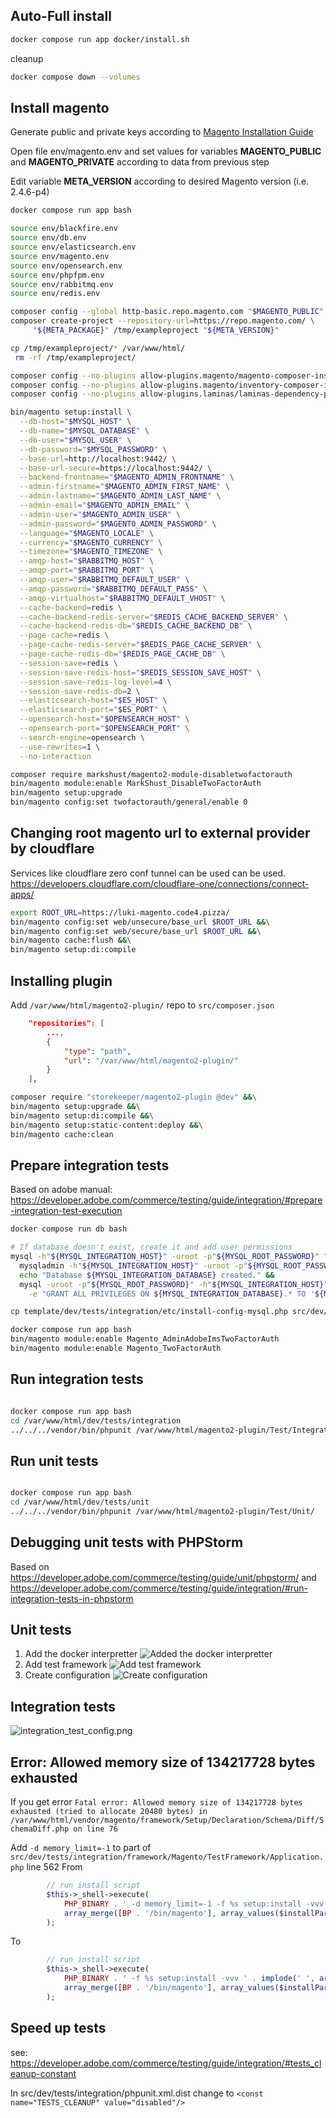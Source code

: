 

Auto-Full install
--

```bash
docker compose run app docker/install.sh
```

cleanup 
```bash
docker compose down --volumes
```

Install magento
--

Generate public and private keys according to [Magento Installation Guide](https://experienceleague.adobe.com/en/docs/commerce-operations/installation-guide/prerequisites/authentication-keys)  

Open file env/magento.env and set values for variables **MAGENTO_PUBLIC** and **MAGENTO_PRIVATE** according to data from previous step  

Edit variable **META_VERSION** according to desired Magento version (i.e. 2.4.6-p4)



```bash 
docker compose run app bash

source env/blackfire.env  
source env/db.env  
source env/elasticsearch.env  
source env/magento.env  
source env/opensearch.env  
source env/phpfpm.env  
source env/rabbitmq.env  
source env/redis.env

composer config --global http-basic.repo.magento.com "$MAGENTO_PUBLIC" "$MAGENTO_PRIVATE"
composer create-project --repository-url=https://repo.magento.com/ \
     "${META_PACKAGE}" /tmp/exampleproject "${META_VERSION}"

cp /tmp/exampleproject/* /var/www/html/
 rm -rf /tmp/exampleproject/

composer config --no-plugins allow-plugins.magento/magento-composer-installer true
composer config --no-plugins allow-plugins.magento/inventory-composer-installer true
composer config --no-plugins allow-plugins.laminas/laminas-dependency-plugin true

bin/magento setup:install \
  --db-host="$MYSQL_HOST" \
  --db-name="$MYSQL_DATABASE" \
  --db-user="$MYSQL_USER" \
  --db-password="$MYSQL_PASSWORD" \
  --base-url=http://localhost:9442/ \
  --base-url-secure=https://localhost:9442/ \
  --backend-frontname="$MAGENTO_ADMIN_FRONTNAME" \
  --admin-firstname="$MAGENTO_ADMIN_FIRST_NAME" \
  --admin-lastname="$MAGENTO_ADMIN_LAST_NAME" \
  --admin-email="$MAGENTO_ADMIN_EMAIL" \
  --admin-user="$MAGENTO_ADMIN_USER" \
  --admin-password="$MAGENTO_ADMIN_PASSWORD" \
  --language="$MAGENTO_LOCALE" \
  --currency="$MAGENTO_CURRENCY" \
  --timezone="$MAGENTO_TIMEZONE" \
  --amqp-host="$RABBITMQ_HOST" \
  --amqp-port="$RABBITMQ_PORT" \
  --amqp-user="$RABBITMQ_DEFAULT_USER" \
  --amqp-password="$RABBITMQ_DEFAULT_PASS" \
  --amqp-virtualhost="$RABBITMQ_DEFAULT_VHOST" \
  --cache-backend=redis \
  --cache-backend-redis-server="$REDIS_CACHE_BACKEND_SERVER" \
  --cache-backend-redis-db="$REDIS_CACHE_BACKEND_DB" \
  --page-cache=redis \
  --page-cache-redis-server="$REDIS_PAGE_CACHE_SERVER" \
  --page-cache-redis-db="$REDIS_PAGE_CACHE_DB" \
  --session-save=redis \
  --session-save-redis-host="$REDIS_SESSION_SAVE_HOST" \
  --session-save-redis-log-level=4 \
  --session-save-redis-db=2 \
  --elasticsearch-host="$ES_HOST" \
  --elasticsearch-port="$ES_PORT" \
  --opensearch-host="$OPENSEARCH_HOST" \
  --opensearch-port="$OPENSEARCH_PORT" \
  --search-engine=opensearch \
  --use-rewrites=1 \
  --no-interaction

composer require markshust/magento2-module-disabletwofactorauth
bin/magento module:enable MarkShust_DisableTwoFactorAuth
bin/magento setup:upgrade
bin/magento config:set twofactorauth/general/enable 0
```


Changing root magento url to external provider by cloudflare
--

Services like cloudflare zero conf tunnel can be used can be used. https://developers.cloudflare.com/cloudflare-one/connections/connect-apps/

```bash 
export ROOT_URL=https://luki-magento.code4.pizza/ 
bin/magento config:set web/unsecure/base_url $ROOT_URL &&\
bin/magento config:set web/secure/base_url $ROOT_URL &&\
bin/magento cache:flush &&\
bin/magento setup:di:compile

```


Installing plugin
---

Add `/var/www/html/magento2-plugin/` repo to `src/composer.json`
```json
    "repositories": [
        ...,
        {
            "type": "path",
            "url": "/var/www/html/magento2-plugin/"
        }
    ],
```

```bash
composer require "storekeeper/magento2-plugin @dev" &&\
bin/magento setup:upgrade &&\
bin/magento setup:di:compile &&\
bin/magento setup:static-content:deploy &&\
bin/magento cache:clean
```

Prepare integration tests
---

Based on adobe manual: https://developer.adobe.com/commerce/testing/guide/integration/#prepare-integration-test-execution

```bash
docker compose run db bash

# If database doesn't exist, create it and add user permissions
mysql -h"${MYSQL_INTEGRATION_HOST}" -uroot -p"${MYSQL_ROOT_PASSWORD}" "${MYSQL_INTEGRATION_DATABASE}" -e exit &> /dev/null ||
  mysqladmin -h"${MYSQL_INTEGRATION_HOST}" -uroot -p"${MYSQL_ROOT_PASSWORD}" create "${MYSQL_INTEGRATION_DATABASE}" &&
  echo "Database ${MYSQL_INTEGRATION_DATABASE} created." &&
  mysql -uroot -p"${MYSQL_ROOT_PASSWORD}" -h"${MYSQL_INTEGRATION_HOST}" \
    -e "GRANT ALL PRIVILEGES ON ${MYSQL_INTEGRATION_DATABASE}.* TO '${MYSQL_INTEGRATION_USER}'@'%';FLUSH PRIVILEGES;"

```
```bash
cp template/dev/tests/integration/etc/install-config-mysql.php src/dev/tests/integration/etc/install-config-mysql.php

docker compose run app bash
bin/magento module:enable Magento_AdminAdobeImsTwoFactorAuth 
bin/magento module:enable Magento_TwoFactorAuth 
```

Run integration tests
--

```bash

docker compose run app bash
cd /var/www/html/dev/tests/integration
../../../vendor/bin/phpunit /var/www/html/magento2-plugin/Test/Integration/
```

Run unit tests
--

```bash

docker compose run app bash
cd /var/www/html/dev/tests/unit
../../../vendor/bin/phpunit /var/www/html/magento2-plugin/Test/Unit/
```

Debugging unit tests with PHPStorm
-- 

Based on https://developer.adobe.com/commerce/testing/guide/unit/phpstorm/ and https://developer.adobe.com/commerce/testing/guide/integration/#run-integration-tests-in-phpstorm

Unit tests 
---

1. Add the docker interpretter ![Added the docker interpretter](docs/new_interpreter.png)
2. Add test framework ![Add test framework](docs/test_framework.png)
3. Create configuration ![Create configuration](docs/create_configuration.png)

Integration tests
---

![integration_test_config.png](docs/integration_test_config.png)


Error: Allowed memory size of 134217728 bytes exhausted
---

If you get error `Fatal error: Allowed memory size of 134217728 bytes exhausted (tried to allocate 20480 bytes) in /var/www/html/vendor/magento/framework/Setup/Declaration/Schema/Diff/SchemaDiff.php on line 76`

Add `-d memory_limit=-1` to part of `src/dev/tests/integration/framework/Magento/TestFramework/Application.php` line 562
From 
```php
        // run install script
        $this->_shell->execute(
            PHP_BINARY . ' -d memory_limit=-1 -f %s setup:install -vvv ' . implode(' ', array_keys($installParams)),
            array_merge([BP . '/bin/magento'], array_values($installParams))
        );
```
To
```php
        // run install script
        $this->_shell->execute(
            PHP_BINARY . ' -f %s setup:install -vvv ' . implode(' ', array_keys($installParams)),
            array_merge([BP . '/bin/magento'], array_values($installParams))
        );
```

Speed up tests 
---

see: https://developer.adobe.com/commerce/testing/guide/integration/#tests_cleanup-constant

In src/dev/tests/integration/phpunit.xml.dist change to `<const name="TESTS_CLEANUP" value="disabled"/>`
